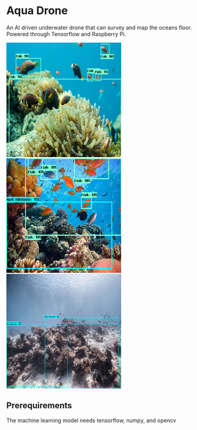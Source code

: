 # Aqua Drone
An AI driven underwater drone that can survey and map the oceans floor. Powered through Tensorflow and Raspberry Pi.

<p float="left">
    <img src="Website\Aquadrone\images\home\fish_web.png" width="300" height="300">
    <img src="Website\Aquadrone\images\home\hs&fish.png" width="300" height="300">
    <img src="Website\Aquadrone\images\home\hs_web.png" width="300" height="300">
</p>


## Prerequirements
The machine learning model needs tensorflow, numpy, and opencv
